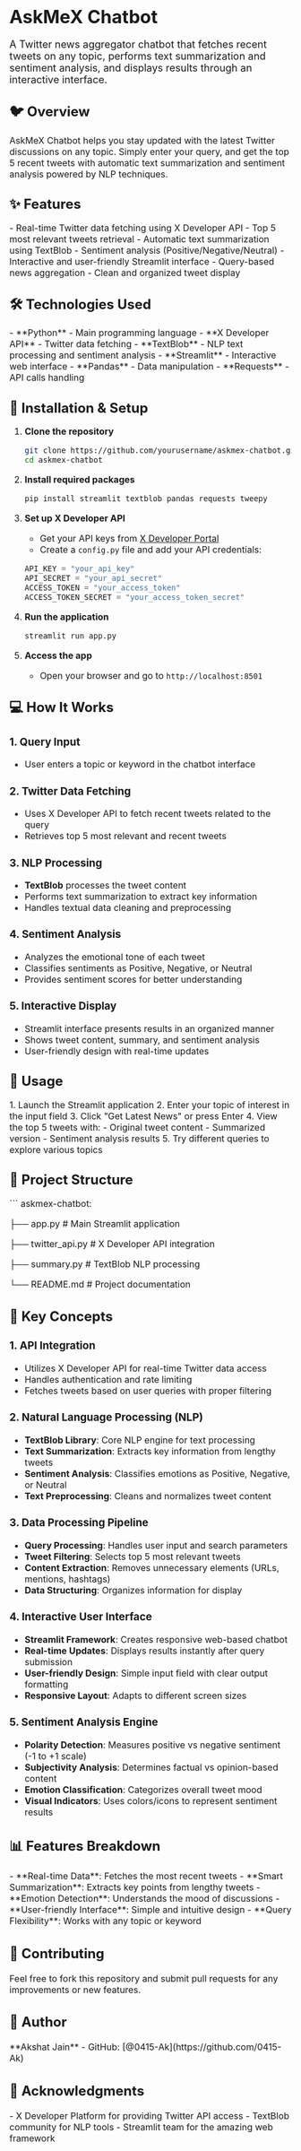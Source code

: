 # <font size="6">AskMeX Chatbot</font>

<font size="4">A Twitter news aggregator chatbot that fetches recent tweets on any topic, performs text summarization and sentiment analysis, and displays results through an interactive interface.</font>

## <font size="5">🐦 Overview</font>

<font size="3">AskMeX Chatbot helps you stay updated with the latest Twitter discussions on any topic. Simply enter your query, and get the top 5 recent tweets with automatic text summarization and sentiment analysis powered by NLP techniques.</font>

## <font size="5">✨ Features</font>

<font size="3">
- Real-time Twitter data fetching using X Developer API
- Top 5 most relevant tweets retrieval
- Automatic text summarization using TextBlob
- Sentiment analysis (Positive/Negative/Neutral)
- Interactive and user-friendly Streamlit interface
- Query-based news aggregation
- Clean and organized tweet display
</font>

## <font size="5">🛠️ Technologies Used</font>

<font size="3">
- **Python** - Main programming language
- **X Developer API** - Twitter data fetching
- **TextBlob** - NLP text processing and sentiment analysis
- **Streamlit** - Interactive web interface
- **Pandas** - Data manipulation
- **Requests** - API calls handling
</font>

## <font size="5">🚀 Installation & Setup</font>

<font size="3">

1. **Clone the repository**
   ```bash
   git clone https://github.com/yourusername/askmex-chatbot.git
   cd askmex-chatbot
   ```

2. **Install required packages**
   ```bash
   pip install streamlit textblob pandas requests tweepy
   ```

3. **Set up X Developer API**
   - Get your API keys from [X Developer Portal](https://developer.twitter.com/)
   - Create a `config.py` file and add your API credentials:
   ```python
   API_KEY = "your_api_key"
   API_SECRET = "your_api_secret"
   ACCESS_TOKEN = "your_access_token"
   ACCESS_TOKEN_SECRET = "your_access_token_secret"
   ```

4. **Run the application**
   ```bash
   streamlit run app.py
   ```

5. **Access the app**
   - Open your browser and go to `http://localhost:8501`

</font>

## <font size="5">💻 How It Works</font>

<font size="3">

### 1. **Query Input**
- User enters a topic or keyword in the chatbot interface

### 2. **Twitter Data Fetching**
- Uses X Developer API to fetch recent tweets related to the query
- Retrieves top 5 most relevant and recent tweets

### 3. **NLP Processing**
- **TextBlob** processes the tweet content
- Performs text summarization to extract key information
- Handles textual data cleaning and preprocessing

### 4. **Sentiment Analysis**
- Analyzes the emotional tone of each tweet
- Classifies sentiments as Positive, Negative, or Neutral
- Provides sentiment scores for better understanding

### 5. **Interactive Display**
- Streamlit interface presents results in an organized manner
- Shows tweet content, summary, and sentiment analysis
- User-friendly design with real-time updates

</font>

## <font size="5">🎯 Usage</font>

<font size="3">
1. Launch the Streamlit application
2. Enter your topic of interest in the input field
3. Click "Get Latest News" or press Enter
4. View the top 5 tweets with:
   - Original tweet content
   - Summarized version
   - Sentiment analysis results
5. Try different queries to explore various topics
</font>

## <font size="5">📁 Project Structure</font>

<font size="3">
```
askmex-chatbot:
   
├── app.py                 # Main Streamlit application
   
├── twitter_api.py         # X Developer API integration

├── summary.py       # TextBlob NLP processing

└── README.md             # Project documentation


## <font size="5">🔧 Key Concepts</font>

<font size="3">

### **1. API Integration**
- Utilizes X Developer API for real-time Twitter data access
- Handles authentication and rate limiting
- Fetches tweets based on user queries with proper filtering

### **2. Natural Language Processing (NLP)**
- **TextBlob Library**: Core NLP engine for text processing
- **Text Summarization**: Extracts key information from lengthy tweets
- **Sentiment Analysis**: Classifies emotions as Positive, Negative, or Neutral
- **Text Preprocessing**: Cleans and normalizes tweet content

### **3. Data Processing Pipeline**
- **Query Processing**: Handles user input and search parameters
- **Tweet Filtering**: Selects top 5 most relevant tweets
- **Content Extraction**: Removes unnecessary elements (URLs, mentions, hashtags)
- **Data Structuring**: Organizes information for display

### **4. Interactive User Interface**
- **Streamlit Framework**: Creates responsive web-based chatbot
- **Real-time Updates**: Displays results instantly after query submission
- **User-friendly Design**: Simple input field with clear output formatting
- **Responsive Layout**: Adapts to different screen sizes

### **5. Sentiment Analysis Engine**
- **Polarity Detection**: Measures positive vs negative sentiment (-1 to +1 scale)
- **Subjectivity Analysis**: Determines factual vs opinion-based content
- **Emotion Classification**: Categorizes overall tweet mood
- **Visual Indicators**: Uses colors/icons to represent sentiment results

</font>

## <font size="5">📊 Features Breakdown</font>

<font size="3">
- **Real-time Data**: Fetches the most recent tweets
- **Smart Summarization**: Extracts key points from lengthy tweets
- **Emotion Detection**: Understands the mood of discussions
- **User-friendly Interface**: Simple and intuitive design
- **Query Flexibility**: Works with any topic or keyword
</font>

## <font size="5">🤝 Contributing</font>

<font size="3">Feel free to fork this repository and submit pull requests for any improvements or new features.</font>

## <font size="5">👤 Author</font>

<font size="3">
**Akshat Jain**
- GitHub: [@0415-Ak](https://github.com/0415-Ak)
</font>

## <font size="5">🙏 Acknowledgments</font>

<font size="3">
- X Developer Platform for providing Twitter API access
- TextBlob community for NLP tools
- Streamlit team for the amazing web framework
</font>
